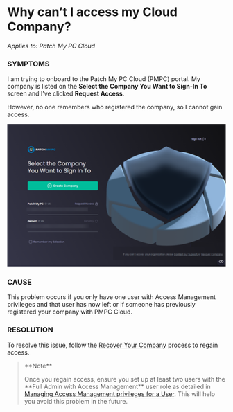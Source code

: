 # Why can’t I access my Cloud Company?

_Applies to: Patch My PC Cloud_

### SYMPTOMS

I am trying to onboard to the Patch My PC Cloud (PMPC) portal. My company is listed on the **Select the Company You Want to Sign-In To** screen and I’ve clicked **Request Access**.

However, no one remembers who registered the company, so I cannot gain access.

!["Select the Company You Want to Sign-In To" screen](/_images/image-(1980).png "&#x22;Select the Company You Want to Sign-In To&#x22; screen")

### CAUSE

This problem occurs if you only have one user with Access Management privileges and that user has now left or if someone has previously registered your company with PMPC Cloud.

### RESOLUTION

To resolve this issue, follow the [Recover Your Company](../../cloud-administration/manage-your-cloud-company/recover-your-cloud-company.md) process to regain access.

<blockquote class="wp-block-quote">
<p>**Note**</p>
<p>Once you regain access, ensure you set up at least two users with the **Full Admin with Access Management** user role as detailed in <a href="https://docs.patchmypc.com/patch-my-pc-cloud/administration/managing-users/modify-a-user#managing-access-management-privileges-for-a-user">Managing Access Management privileges for a User</a>. This will help you avoid this problem in the future.</p>
</blockquote>
